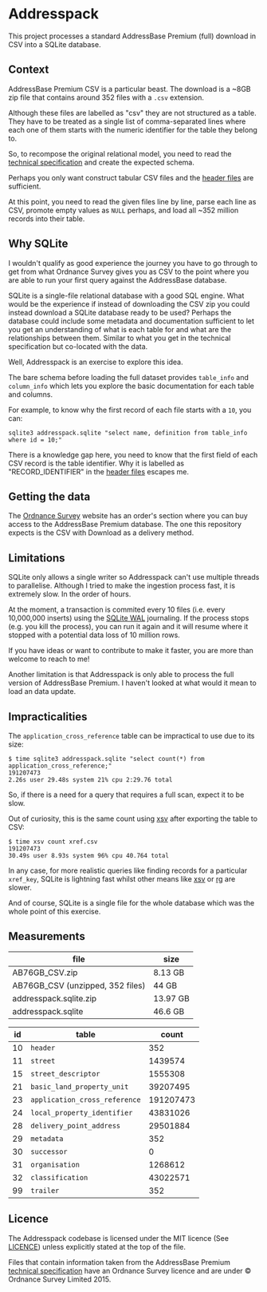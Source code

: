 # Addresspack

This project processes a standard AddressBase Premium (full) download in CSV
into a SQLite database.


## Context

AddressBase Premium CSV is a particular beast. The download is a ~8GB zip
file that contains around 352 files with a `.csv` extension.

Although these files are labelled as "csv" they are not structured as a table.
They have to be treated as a single list of comma-separated lines where each
one of them starts with the numeric identifier for the table they belong to.

So, to recompose the original relational model, you need to read the
[technical specification] and create the expected schema.

Perhaps you only want construct tabular CSV files and the [header files] are
sufficient.

At this point, you need to read the given files line by line, parse each line
as CSV, promote empty values as `NULL` perhaps, and load all ~352 million
records into their table.


## Why SQLite

I wouldn't qualify as good experience the journey you have to go through to
get from what Ordnance Survey gives you as CSV to the point where you are able
to run your first query against the AddressBase database.

SQLite is a single-file relational database with a good SQL engine. What would
be the experience if instead of downloading the CSV zip you could instead
download a SQLite database ready to be used? Perhaps the database could
include some metadata and documentation sufficient to let you get an
understanding of what is each table for and what are the relationships between
them. Similar to what you get in the technical specification but co-located
with the data.

Well, Addresspack is an exercise to explore this idea.

The bare schema before loading the full dataset provides `table_info` and
`column_info` which lets you explore the basic documentation for each table
and columns.

For example, to know why the first record of each file starts with a `10`, you
can:

```
sqlite3 addresspack.sqlite "select name, definition from table_info where id = 10;"
```

There is a knowledge gap here, you need to know that the first field of each
CSV record is the table identifier. Why it is labelled as "RECORD_IDENTIFIER"
in the [header files] escapes me.


## Getting the data

The [Ordnance Survey] website has an order's section where you can buy access
to the AddressBase Premium database. The one this repository expects is the
CSV with Download as a delivery method.


## Limitations

SQLite only allows a single writer so Addresspack can't use multiple threads
to parallelise. Although I tried to make the ingestion process fast, it is
extremely slow. In the order of hours.

At the moment, a transaction is commited every 10 files (i.e. every 10,000,000
inserts) using the [SQLite WAL] journaling. If the process stops (e.g. you
kill the process), you can run it again and it will resume where it stopped
with a potential data loss of 10 million rows.

If you have ideas or want to contribute to make it faster, you are more than
welcome to reach to me!

Another limitation is that Addresspack is only able to process the full
version of AddressBase Premium. I haven't looked at what would it mean to load
an data update.

## Impracticalities

The `application_cross_reference` table can be impractical to use due to its
size:

```
$ time sqlite3 addresspack.sqlite "select count(*) from application_cross_reference;"
191207473
2.26s user 29.48s system 21% cpu 2:29.76 total
```

So, if there is a need for a query that requires a full scan, expect it to be
slow.

Out of curiosity, this is the same count using [xsv] after exporting the
table to CSV:

```
$ time xsv count xref.csv
191207473
30.49s user 8.93s system 96% cpu 40.764 total
```

In any case, for more realistic queries like finding records for a particular
`xref_key`, SQLite is lightning fast whilst other means like [xsv] or [rg] are
slower.

And of course, SQLite is a single file for the whole database which was the
whole point of this exercise.


## Measurements

|file|size|
|----|----|
|AB76GB_CSV.zip|8.13 GB|
|AB76GB_CSV (unzipped, 352 files)|44 GB|
|addresspack.sqlite.zip|13.97 GB|
|addresspack.sqlite|46.6 GB|

|id|table|count|
|--|-----|-----|
|10|`header`|352|
|11|`street`|1439574|
|15|`street_descriptor`|1555308|
|21|`basic_land_property_unit`|39207495|
|23|`application_cross_reference`|191207473|
|24|`local_property_identifier`|43831026|
|28|`delivery_point_address`|29501884|
|29|`metadata`|352|
|30|`successor`|0|
|31|`organisation`|1268612|
|32|`classification`|43022571|
|99|`trailer`|352|


## Licence

The Addresspack codebase is licensed under the MIT licence (See
[LICENCE](./LICENCE)) unless explicitly stated at the top of the file.

Files that contain information taken from the AddressBase Premium [technical
specification] have an Ordnance Survey licence and are under © Ordnance Survey
Limited 2015.


[Ordnance Survey]: https://orders.ordnancesurvey.co.uk/orders/index.html
[technical specification]: https://www.ordnancesurvey.co.uk/documents/product-support/tech-spec/addressbase-premium-technical-specification.pdf
[header files]: http://www.os.uk/docs/product-schemas/addressbase-premium-header-files.zip
[SQLite WAL]: https://www.sqlite.org/wal.html
[xsv]: https://github.com/BurntSushi/xsv
[rg]: https://github.com/BurntSushi/ripgrep
